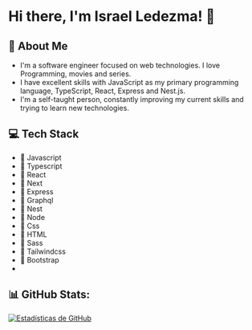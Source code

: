 # Hi there, I'm Israel Ledezma! 👋
## 👀 About Me
- I'm a software engineer focused on web technologies. I love Programming, movies and series.
- I have excellent skills with JavaScript as my primary programming language, TypeScript, React, Express and Nest.js.
- I'm a self-taught person, constantly improving my current skills and trying to learn new technologies.
## 💻 Tech Stack
- 🔧 Javascript
- 🔧 Typescript
- 🔧 React
- 🔧 Next
- 🔧 Express
- 🔧 Graphql
- 🔧 Nest
- 🔧 Node
- 🔧 Css
- 🔧 HTML
- 🔧 Sass
- 🔧 Tailwindcss
- 🔧 Bootstrap
- 
## 📊 GitHub Stats:
[![Estadísticas de GitHub](https://github-readme-stats.vercel.app/api?username=LedezmaG)](https://github.com/anuraghazra/github-readme-stats)
